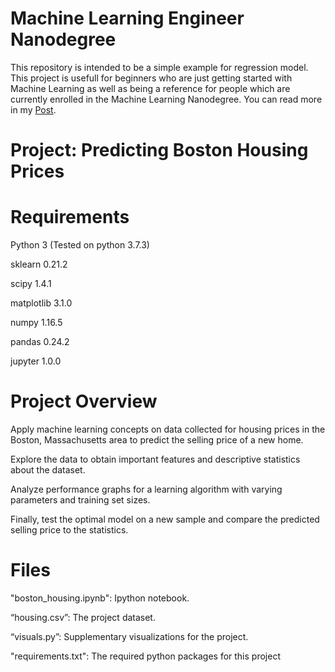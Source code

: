 # Machine Learning Engineer Nanodegree
This repository is intended to be a simple example for regression model.
This project is usefull for beginners who are just getting started with Machine Learning as well as being a reference for people which are currently enrolled in the Machine Learning Nanodegree.
You can read more in my [Post](https://davidforino-aisolutions.com/boston-housing-price/).

# Project: Predicting Boston Housing Prices

# Requirements

Python 3 (Tested on python 3.7.3)

sklearn     0.21.2

scipy       1.4.1

matplotlib  3.1.0

numpy       1.16.5

pandas      0.24.2

jupyter     1.0.0


# Project Overview

Apply machine learning concepts on data collected for housing prices in the Boston, Massachusetts area to predict the selling price of a new home.

Explore the data to obtain important features and descriptive statistics about the dataset.

Analyze performance graphs for a learning algorithm with varying parameters and training set sizes.

Finally, test the optimal model on a new sample and compare the predicted selling price to the statistics.

# Files

"boston_housing.ipynb": Ipython notebook.

“housing.csv”: The project dataset.

“visuals.py”: Supplementary visualizations for the project.

"requirements.txt": The required python packages for this project
